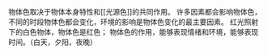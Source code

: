 物体色取决于物体本身特性和[[光源色]]的共同作用。
许多因素都会影响物体色，不同的时段物体色都会变化，环境的影响是物体色变化的最主要因素。
红光照射下的白色物体，物体色是红色；
物体色的作用，能够表现情绪和环境，能够表现时间。（白天，夕阳，夜晚）